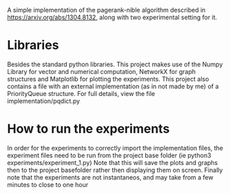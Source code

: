 A simple implementation of the pagerank-nible algorithm described in https://arxiv.org/abs/1304.8132, along with two experimental setting for it.

# Libraries
Besides the standard python libraries. This project makes use of the Numpy Library for vector and numerical computation, NetworkX for graph structures and Matplotlib for plotting the experiments.
This project also contains a file with an external implementation (as in not made by me) of a PriorityQueue structure. For full details, view the file implementation/pqdict.py

# How to run the experiments
In order for the experiments to correctly import the implementation files, the experiment files need to be run from the project base folder (ie python3 experiments/experiment_1.py)
Note that this will save the plots and graphs then to the project basefolder rather then displaying them on screen.
Finally note that the experiments are not instantaneos, and may take from a few minutes to close to one hour
